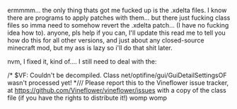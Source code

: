 ermmmm... the only thing thats got me fucked up is the .xdelta files. I know there are programs to apply patches with them... but there just fucking class files so imma need to somehow revert the .xdelta patch... (I have no fucking idea how to). anyone, pls help if you can, I'll update this read me to tell you how do this for all other versions, and just about any closed-source minecraft mod, but my ass is lazy so i'll do that shit later.

nvm, I fixed it, kind of.... I still need to deal with the:
 
 /* $VF: Couldn't be decompiled. Class net/optifine/gui/GuiDetailSettingsOF wasn't processed yet! */// Please report this to the Vineflower issue tracker, at https://github.com/Vineflower/vineflower/issues with a copy of the class file (if you have the rights to distribute it!)
 womp womp
